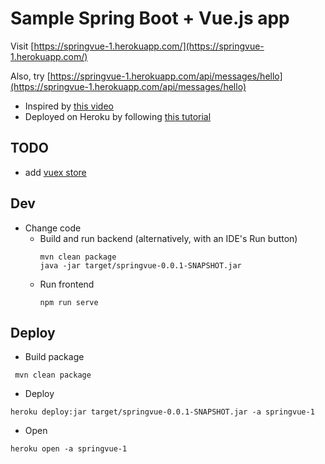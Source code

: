 # Sample Spring Boot + Vue.js app

Visit [https://springvue-1.herokuapp.com/](https://springvue-1.herokuapp.com/)

Also, try [https://springvue-1.herokuapp.com/api/messages/hello](https://springvue-1.herokuapp.com/api/messages/hello)

* Inspired by [this video](https://www.youtube.com/watch?v=2G6r2f40Lps&t=2s)
* Deployed on Heroku by following [this tutorial](https://www.youtube.com/watch?v=Papvsbo3KKM)

## TODO
* add [vuex store](https://blog.logrocket.com/vue-typescript-tutorial-examples/#data)


## Dev
* Change code
  * Build and run backend (alternatively, with an IDE's Run button)
    ```shell
    mvn clean package
    java -jar target/springvue-0.0.1-SNAPSHOT.jar
    ```
  * Run frontend
    ```shell
    npm run serve
    ```

## Deploy
* Build package
```shell
 mvn clean package
```
* Deploy
```shell
heroku deploy:jar target/springvue-0.0.1-SNAPSHOT.jar -a springvue-1
```
* Open
```shell
heroku open -a springvue-1
```